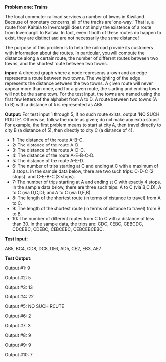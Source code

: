 **Problem one: Trains**

The local commuter railroad services a number of towns in Kiwiland.  Because of monetary concerns, all of the tracks are 'one-way.'  That is, a route from Kaitaia to Invercargill does not imply the existence of a route from Invercargill to Kaitaia.  In fact, even if both of these routes do happen to exist, they are distinct and are not necessarily the same distance!

The purpose of this problem is to help the railroad provide its customers with information about the routes.  In particular, you will compute the distance along a certain route, the number of different routes between two towns, and the shortest route between two towns.


**Input:**  A directed graph where a node represents a town and an edge represents a route between two towns.  The weighting of the edge represents the distance between the two towns.  A given route will never appear more than once, and for a given route, the starting and ending town will not be the same town. For the test input, the towns are named using the first few letters of the alphabet from A to D.  A route between two towns (A to B) with a distance of 5 is represented as AB5.

 

**Output:** For test input 1 through 5, if no such route exists, output 'NO SUCH ROUTE'.  Otherwise, follow the route as given; do not make any extra stops!  For example, the first problem means to start at city A, then travel directly to city B (a distance of 5), then directly to city C (a distance of 4).

* 1: The distance of the route A-B-C.
* 2: The distance of the route A-D.
* 3: The distance of the route A-D-C.
* 4: The distance of the route A-E-B-C-D.
* 5: The distance of the route A-E-D.
* 6: The number of trips starting at C and ending at C with a maximum of 3 stops.  In the sample data below, there are two such trips: C-D-C (2 stops). and C-E-B-C (3 stops).
* 7: The number of trips starting at A and ending at C with exactly 4 stops.  In the sample data below, there are three such trips: A to C (via B,C,D); A to C (via D,C,D); and A to C (via D,E,B).
* 8: The length of the shortest route (in terms of distance to travel) from A to C.
* 9: The length of the shortest route (in terms of distance to travel) from B to B.
* 10: The number of different routes from C to C with a distance of less than 30.  In the sample data, the trips are: CDC, CEBC, CEBCDC, CDCEBC, CDEBC, CEBCEBC, CEBCEBCEBC.

**Test Input:**

AB5, BC4, CD8, DC8, DE6, AD5, CE2, EB3, AE7

 

**Test Output:**

Output #1: 9

Output #2: 5

Output #3: 13

Output #4: 22

Output #5: NO SUCH ROUTE

Output #6: 2

Output #7: 3

Output #8: 9

Output #9: 9

Output #10: 7